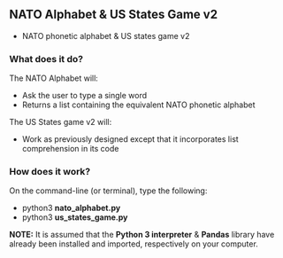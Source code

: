 ## NATO Alphabet & US States Game v2
* NATO phonetic alphabet & US states game v2

### What does it do?
The NATO Alphabet will:
* Ask the user to type a single word
* Returns a list containing the equivalent NATO phonetic alphabet

The US States game v2 will:
* Work as previously designed except that it incorporates list comprehension in its code

### How does it work?
On the command-line (or terminal), type the following:<br>
* python3 <b>nato_alphabet.py</b>
* python3 <b>us_states_game.py</b>

<b>NOTE:</b> It is assumed that the <b>Python 3 interpreter</b> & <b>Pandas</b> library have already been installed and imported, respectively on your computer.
